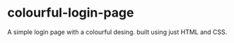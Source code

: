 # colourful-login-page
A simple login page with a colourful desing. built using just HTML and CSS. 
